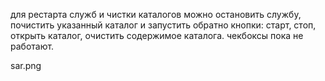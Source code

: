для рестарта служб и чистки каталогов
можно остановить службу, почистить указанный каталог и запустить обратно
кнопки: старт, стоп, открыть каталог, очистить содержимое каталога.
чекбоксы пока не работают.

sar.png
